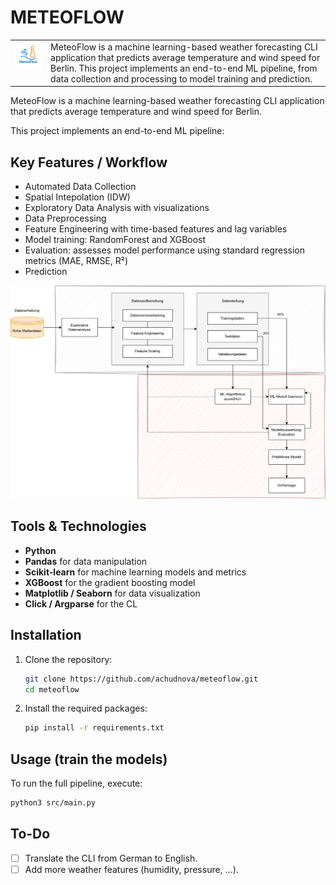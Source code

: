# METEOFLOW

<table>
  <tr>
    <td valign="top"><img src="pics/meteoflow_logo.png" alt="MeteoFlow Logo" width="200"/></td>
    <td valign="top">MeteoFlow is a machine learning-based weather forecasting CLI application that predicts average temperature and wind speed for Berlin. This project implements an end-to-end ML pipeline, from data collection and processing to model training and prediction.</td>
  </tr>
</table>

MeteoFlow is a machine learning-based weather forecasting CLI application that predicts average temperature and wind speed for Berlin.

This project implements an end-to-end ML pipeline:

## Key Features / Workflow

- Automated Data Collection
- Spatial Intepolation (IDW)
- Exploratory Data Analysis with visualizations
- Data Preprocessing
- Feature Engineering with time-based features and lag variables
- Model training: RandomForest and XGBoost
- Evaluation: assesses model performance using standard regression metrics (MAE, RMSE, R²)
- Prediction

<p align="center">
  <img src="pics/ml-flow.png" alt="Machine Learning Workflow"/>
</p>


## Tools & Technologies

-   **Python**
-   **Pandas** for data manipulation
-   **Scikit-learn** for machine learning models and metrics
-   **XGBoost** for the gradient boosting model
-   **Matplotlib / Seaborn** for data visualization
-   **Click / Argparse** for the CL

## Installation

1.  Clone the repository:
    ```bash
    git clone https://github.com/achudnova/meteoflow.git
    cd meteoflow
    ```

2.  Install the required packages:
    ```bash
    pip install -r requirements.txt
    ```

## Usage (train the models)

To run the full pipeline, execute:

```bash
python3 src/main.py 
```

## To-Do

-   [ ] Translate the CLI from German to English.
-   [ ] Add more weather features (humidity, pressure, ...).